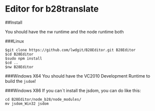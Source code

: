 # Editor for b28translate

##Install

You should have the nw runtime and the node runtime both

###Linux

    $git clone https://github.com/lwdgit/B28Editor.git B28Editor
    $cd B28Editor
    $sudo npm install
    $cd ..
    $nw B28Editor

###Windows X64
    You should have the VC2010 Development Runtime to build the ``jsdom``!

###Windows X86
    If you can`t install the jsdom, you can do like this:

    cd B28Editor/node_b28/node_modules/
    mv jsdom_Win32 jsdom

